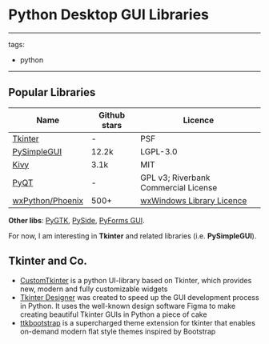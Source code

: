# Python Desktop GUI Libraries
---
tags:
  - python
---

## Popular Libraries

| Name | Github stars  | Licence |
|------|---------------|---------|
| [Tkinter](https://docs.python.org/3/library/tkinter.html) | - | PSF |
| [PySimpleGUI](https://github.com/PySimpleGUI/PySimpleGUI) | 12.2k |  LGPL-3.0 | 
| [Kivy](https://github.com/kivy/kivy) | 3.1k | MIT | 
| [PyQT](https://www.riverbankcomputing.com/software/pyqt/) | - | GPL v3; Riverbank Commercial License | 
| [wxPython/Phoenix](https://github.com/wxWidgets/Phoenix) | 500+| [wxWindows Library Licence](https://wxpython.org/pages/license/)|

**Other libs**: [PyGTK](http://www.pygtk.org), [PySide](https://doc.qt.io/qtforpython-6),  [PyForms GUI](https://github.com/UmSenhorQualquer/pyforms-gui).

For now, I am interesting in **Tkinter** and related libraries (i.e. **PySimpleGUI**).

## Tkinter and Co.

- [CustomTkinter](https://github.com/TomSchimansky/CustomTkinter) is a python UI-library based on Tkinter, which provides new, modern and fully customizable widgets
- [Tkinter Designer](https://github.com/ParthJadhav/Tkinter-Designer) was created to speed up the GUI development process in Python. It uses the well-known design software Figma to make creating beautiful Tkinter GUIs in Python a piece of cake
- [ttkbootstrap](https://github.com/israel-dryer/ttkbootstrap) is a supercharged theme extension for tkinter that enables on-demand modern flat style themes inspired by Bootstrap
